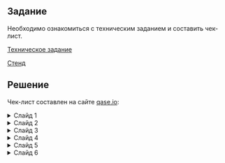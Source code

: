 ## Задание 

Необходимо ознакомиться с техническим заданием и составить чек-лист.

[Техническое задание](https://docs.google.com/document/d/1XtzR4x3FSCMdhzdxqkwyB3RVX3t8Vx-J/edit?usp=sharing&ouid=116524337723228735425&rtpof=true&sd=true)

[Стенд](https://test-stand.gb.ru/seminar_stands/payform/index.html)

## Решение

Чек-лист составлен на сайте [qase.io](https://qase.io/):



<details>
  <summary>Слайд 1</summary>
  <img src="Image/Слайд 1.png" alt="Слайд 1" />
</details>

<details>
  <summary>Слайд 2</summary>
  <img src="Image/Слайд 2.png" alt="Слайд 2" />
</details>

<details>
  <summary>Слайд 3</summary>
  <img src="Image/Слайд 3.png" alt="Слайд 3" />
</details>

<details>
  <summary>Слайд 4</summary>
  <img src="Image/Слайд 4.png" alt="Слайд 4" />
</details>

<details>
  <summary>Слайд 5</summary>
  <img src="Image/Слайд 5.png" alt="Слайд 5" />
</details>

<details>
  <summary>Слайд 6</summary>
  <img src="Image/Слайд 6.png" alt="Слайд 6" />
</details>